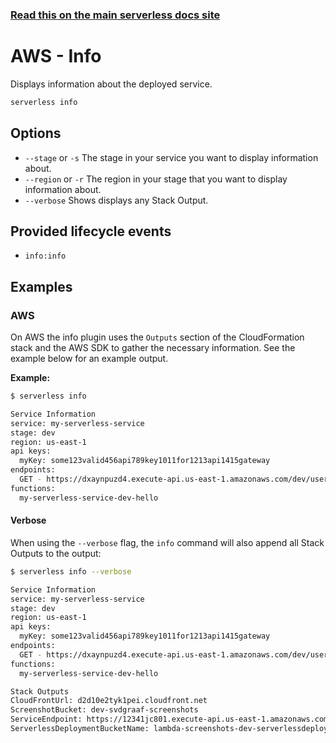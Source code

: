 <!--
title: Serverless Framework Commands - AWS Lambda - Info
description: Display information about your deployed service and AWS Lambda functions, events, and resources it contains.
short_title: Info
keywords:
  [
    'Serverless',
    'Framework',
    'AWS',
    'Lambda',
    'Info',
    'Service Information',
    'CloudFormation',
    'Stack Outputs',
  ]
-->

<!-- DOCS-SITE-LINK:START automatically generated  -->

### [Read this on the main serverless docs site](https://www.serverless.com/framework/docs/providers/aws/cli-reference/info)

<!-- DOCS-SITE-LINK:END -->

# AWS - Info

Displays information about the deployed service.

```bash
serverless info
```

## Options

- `--stage` or `-s` The stage in your service you want to display information about.
- `--region` or `-r` The region in your stage that you want to display information about.
- `--verbose` Shows displays any Stack Output.

## Provided lifecycle events

- `info:info`

## Examples

### AWS

On AWS the info plugin uses the `Outputs` section of the CloudFormation stack and the AWS SDK to gather the necessary information.
See the example below for an example output.

**Example:**

```bash
$ serverless info

Service Information
service: my-serverless-service
stage: dev
region: us-east-1
api keys:
  myKey: some123valid456api789key1011for1213api1415gateway
endpoints:
  GET - https://dxaynpuzd4.execute-api.us-east-1.amazonaws.com/dev/users
functions:
  my-serverless-service-dev-hello
```

#### Verbose

When using the `--verbose` flag, the `info` command will also append all Stack Outputs to the output:

```bash
$ serverless info --verbose

Service Information
service: my-serverless-service
stage: dev
region: us-east-1
api keys:
  myKey: some123valid456api789key1011for1213api1415gateway
endpoints:
  GET - https://dxaynpuzd4.execute-api.us-east-1.amazonaws.com/dev/users
functions:
  my-serverless-service-dev-hello

Stack Outputs
CloudFrontUrl: d2d10e2tyk1pei.cloudfront.net
ScreenshotBucket: dev-svdgraaf-screenshots
ServiceEndpoint: https://12341jc801.execute-api.us-east-1.amazonaws.com/dev
ServerlessDeploymentBucketName: lambda-screenshots-dev-serverlessdeploymentbucket-15b7pkc04f98a
```
